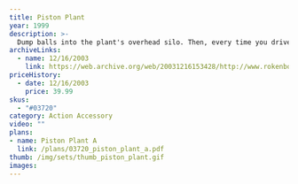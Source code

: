 ```yaml
---
title: Piston Plant
year: 1999
description: >-
  Dump balls into the plant's overhead silo. Then, every time you drive under the pump wheel, powerful pistons go to work pumping and pushing balls through the plant and into the sorting quarry. The pump wheel generates all the power needed, so no batteries are required! Includes 53 pieces. Requires Start Set.
archiveLinks:
  - name: 12/16/2003
    link: https://web.archive.org/web/20031216153428/http://www.rokenbok.com/catalog/pd_aa_piston.html
priceHistory:
  - date: 12/16/2003
    price: 39.99
skus:
  - "#03720"
category: Action Accessory
video: ""
plans:
- name: Piston Plant A
  link: /plans/03720_piston_plant_a.pdf
thumb: /img/sets/thumb_piston_plant.gif
images:
---
```

